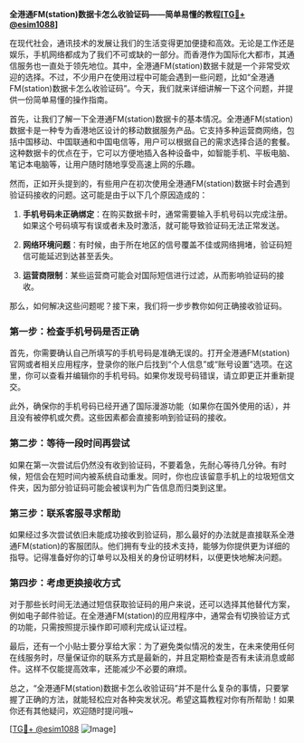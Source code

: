 **全港通FM(station)数据卡怎么收验证码——简单易懂的教程[[TG💪+ @esim1088](https://t.me/s/esim1088)]**

在现代社会，通讯技术的发展让我们的生活变得更加便捷和高效。无论是工作还是娱乐，手机网络都成为了我们不可或缺的一部分。而香港作为国际化大都市，其通信服务也一直处于领先地位。其中，全港通FM(station)数据卡就是一个非常受欢迎的选择。不过，不少用户在使用过程中可能会遇到一些问题，比如“全港通FM(station)数据卡怎么收验证码”。今天，我们就来详细讲解一下这个问题，并提供一份简单易懂的操作指南。

首先，让我们了解一下全港通FM(station)数据卡的基本情况。全港通FM(station)数据卡是一种专为香港地区设计的移动数据服务产品。它支持多种运营商网络，包括中国移动、中国联通和中国电信等，用户可以根据自己的需求选择合适的套餐。这种数据卡的优点在于，它可以方便地插入各种设备中，如智能手机、平板电脑、笔记本电脑等，让用户随时随地享受高速上网的乐趣。

然而，正如开头提到的，有些用户在初次使用全港通FM(station)数据卡时会遇到验证码接收的问题。这可能是由于以下几个原因造成的：

1. **手机号码未正确绑定**：在购买数据卡时，通常需要输入手机号码以完成注册。如果这个号码填写有误或者未及时激活，就可能导致验证码无法正常发送。
   
2. **网络环境问题**：有时候，由于所在地区的信号覆盖不佳或网络拥堵，验证码短信可能延迟到达甚至丢失。
   
3. **运营商限制**：某些运营商可能会对国际短信进行过滤，从而影响验证码的接收。

那么，如何解决这些问题呢？接下来，我们将一步步教你如何正确接收验证码。

### 第一步：检查手机号码是否正确

首先，你需要确认自己所填写的手机号码是准确无误的。打开全港通FM(station)官网或者相关应用程序，登录你的账户后找到“个人信息”或“账号设置”选项。在这里，你可以查看并编辑你的手机号码。如果你发现号码错误，请立即更正并重新提交。

此外，确保你的手机号码已经开通了国际漫游功能（如果你在国外使用的话），并且没有被停机或欠费。这些因素都会直接影响到验证码的接收。

### 第二步：等待一段时间再尝试

如果在第一次尝试后仍然没有收到验证码，不要着急，先耐心等待几分钟。有时候，短信会在短时间内被系统自动重发。同时，你也应该留意手机上的垃圾短信文件夹，因为部分验证码可能会被误判为广告信息而归类到这里。

### 第三步：联系客服寻求帮助

如果经过多次尝试依旧未能成功接收到验证码，那么最好的办法就是直接联系全港通FM(station)的客服团队。他们拥有专业的技术支持，能够为你提供更为详细的指导。记得准备好你的订单号以及相关的身份证明材料，以便更快地解决问题。

### 第四步：考虑更换接收方式

对于那些长时间无法通过短信获取验证码的用户来说，还可以选择其他替代方案，例如电子邮件验证。在全港通FM(station)的应用程序中，通常会有切换验证方式的功能，只需按照提示操作即可顺利完成认证过程。

最后，还有一个小贴士要分享给大家：为了避免类似情况的发生，在未来使用任何在线服务时，尽量保证你的联系方式是最新的，并且定期检查是否有未读消息或邮件。这样不仅能提高效率，还能减少不必要的麻烦。

总之，“全港通FM(station)数据卡怎么收验证码”并不是什么复杂的事情，只要掌握了正确的方法，就能轻松应对各种突发状况。希望这篇教程对你有所帮助！如果你还有其他疑问，欢迎随时提问哦~

[[TG💪+ @esim1088](https://t.me/s/esim1088) ![Image](https://i.postimg.cc/4NQfJmqS/Snipaste-2025-05-13-00-14-12.png)]